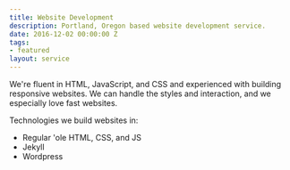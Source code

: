 ```yaml
---
title: Website Development
description: Portland, Oregon based website development service.
date: 2016-12-02 00:00:00 Z
tags:
- featured
layout: service
---
```


We're fluent in HTML, JavaScript, and CSS and experienced with building
responsive websites. We can handle the styles and interaction, and we
especially love fast websites.


Technologies we build websites in:

- Regular 'ole HTML, CSS, and JS
- Jekyll
- Wordpress

